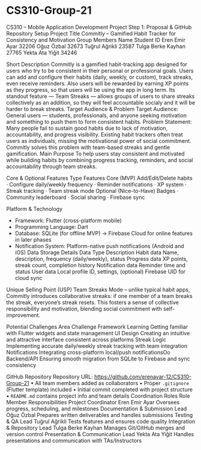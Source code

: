 # CS310-Group-21
CS310 – Mobile Application Development
Project Step 1: Proposal & GitHub Repository Setup
Project Title
Commitly – Gamified Habit Tracker for Consistency and Motivation
Group Members
Name
Student ID
Eren Emir Ayar
32206
Oğuz Özbal
32673
Tuğrul Ağrikli
23587
Tulga Berke Kayhan
27765
Yekta Ata Yiğit
34246

Short Description
Commitly is a gamified habit-tracking app designed for users who try to be consistent in their personal or professional goals. Users can add and configure their habits (daily, weekly, or custom), track streaks, even receive reminders. Also users will be rewarded by earning XP points as they progress, so that users will be using the app in long term. Its standout feature — Team Streaks — allows groups of users to share streaks collectively as an addition, so they will feel accountable socialy and it will be harder to break streaks.
Target Audience & Problem
Target Audience: General users — students, professionals, and anyone seeking motivation and something to push them to form consistent habits.
Problem Statement: Many people fail to sustain good habits due to lack of motivation, accountability, and progress visibility. Existing habit trackers often treat users as individuals, missing the motivational power of social commitment. Commitly solves this problem with team-based streaks and gentle gamification.
Main Purpose
To help users stay consistent and motivated while building habits by combining progress tracking, reminders, and social accountability through team streaks.


Core & Optional Features
Type
Features
Core (MVP)
Add/Edit/Delete habits · Configure daily/weekly frequency · Reminder notifications · XP system · Streak tracking · Team streak mode
Optional (Nice-to-Have)
Badges · Community leaderboard · Social sharing · Firebase sync

Platform & Technology
- Framework: Flutter (cross-platform mobile)
- Programming Language: Dart
- Database: SQLite (for offline MVP) → Firebase Cloud for online features in later phases
- Notification System: Platform-native push notifications (Android and iOS)
Data Storage Details
Data Type
Description
Habit data
Name, description, frequency (daily/weekly), status
Progress data
XP points, streak count, completion history
Notification data
Reminder time and status
User data
Local profile ID, settings, (optional) Firebase UID for cloud sync

Unique Selling Point (USP)
Team Streaks Mode – unlike typical habit apps, Commitly introduces collaborative streaks: if one member of a team breaks the streak, everyone’s streak resets. This fosters a sense of collective responsibility and motivation, blending social commitment with self-improvement.





Potential Challenges
Area
Challenge
Framework Learning
Getting familiar with Flutter widgets and state management
UI Design
Creating an intuitive and attractive interface consistent across platforms
Streak Logic
Implementing accurate daily/weekly streak tracking with team integration
Notifications
Integrating cross-platform local/push notificationsOo
Backend/API
Ensuring smooth migration from SQLite to Firebase and sync consistency

GitHub Repository
Repository URL: https://github.com/erenayar-12/CS310-Group-21
• All team members added as collaborators
• Proper `.gitignore` (Flutter template) included
• Initial commit completed with project structure
• `README.md` contains project info and team details
Coordination Roles
Role
Member
Responsibilities
Project Coordinator
Eren Emir Ayar
Oversees progress, scheduling, and milestones
Documentation & Submission Lead
Oğuz Özbal
Prepares written deliverables and handles submissions
Testing & QA Lead
Tuğrul Ağrikli
Tests features and ensures code quality
Integration & Repository Lead
Tulga Berke Kayhan
Manages Git/GitHub merges and version control
Presentation & Communication Lead
Yekta Ata Yiğit
Handles presentations and communication with TAs/Instructors


